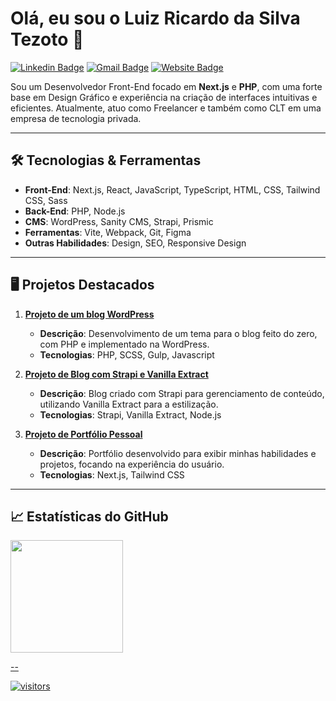 # Olá, eu sou o Luiz Ricardo da Silva Tezoto 👋

[![Linkedin Badge](https://img.shields.io/badge/-LinkedIn-blue?style=flat-square&logo=Linkedin&logoColor=white&link=https://www.linkedin.com/in/luiz-ricardo-da-silva-tezoto-66807567/)](https://www.linkedin.com/in/luiz-ricardo-da-silva-tezoto-66807567/)
[![Gmail Badge](https://img.shields.io/badge/-luuizzsilvats@gmail.com-c14438?style=flat-square&logo=Gmail&logoColor=white&link=mailto:luuizzsilvats@gmail.com)](mailto:luuizzsilvats@gmail.com)
[![Website Badge](https://img.shields.io/badge/-Portfolio-000000?style=flat-square&logo=globe&logoColor=white&link=https://www.luizricardodesign.com.br)](https://www.luizricardodesign.com.br)

Sou um Desenvolvedor Front-End focado em **Next.js** e **PHP**, com uma forte base em Design Gráfico e experiência na criação de interfaces intuitivas e eficientes. Atualmente, atuo como Freelancer e também como CLT em uma empresa de tecnologia privada.

---

## 🛠 Tecnologias & Ferramentas

- **Front-End**: Next.js, React, JavaScript, TypeScript, HTML, CSS, Tailwind CSS, Sass
- **Back-End**: PHP, Node.js
- **CMS**: WordPress, Sanity CMS, Strapi, Prismic
- **Ferramentas**: Vite, Webpack, Git, Figma
- **Outras Habilidades**: Design, SEO, Responsive Design

---

## 🖥️ Projetos Destacados

1. **[Projeto de um blog WordPress](https://github.com/luuizz/blog-rankdone)**

   - **Descrição**: Desenvolvimento de um tema para o blog feito do zero, com PHP e implementado na WordPress.
   - **Tecnologias**: PHP, SCSS, Gulp, Javascript

2. **[Projeto de Blog com Strapi e Vanilla Extract](https://github.com/luuizz/blogboost-next)**

   - **Descrição**: Blog criado com Strapi para gerenciamento de conteúdo, utilizando Vanilla Extract para a estilização.
   - **Tecnologias**: Strapi, Vanilla Extract, Node.js

3. **[Projeto de Portfólio Pessoal](https://github.com/luuizz/luizricardodsgn)**
   - **Descrição**: Portfólio desenvolvido para exibir minhas habilidades e projetos, focando na experiência do usuário.
   - **Tecnologias**: Next.js, Tailwind CSS

---

## 📈 Estatísticas do GitHub

<div>
<a href="https://github.com/luuizz">
<img loading="lazy" height="180em" src="https://github-readme-stats.vercel.app/api/top-langs/?username=luuizz&layout=compact&langs_count=7&theme=dracula"/>
</div>

--

![visitors](https://visitor-badge.laobi.icu/badge?page_id=luuizz.luuizz)
